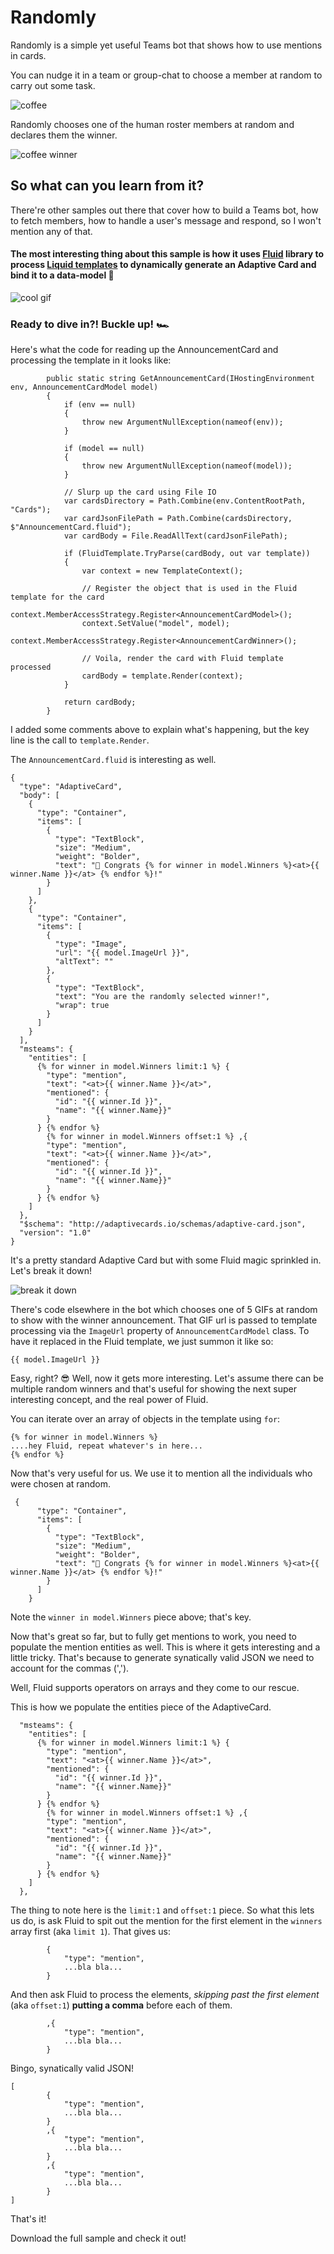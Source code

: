 # Randomly
Randomly is a simple yet useful Teams bot that shows how to use mentions in cards.

You can nudge it in a team or group-chat to choose a member at random to carry out some task.

![coffee](coffee.PNG)

Randomly chooses one of the human roster members at random and declares them the winner.

![coffee winner](coffee_winner.PNG)

## So what can you learn from it? 
There're other samples out there that cover how to build a Teams bot, how to fetch members, how to handle a user's message and respond, so I won't mention any of that. 

#### The most interesting thing about this sample is how it uses [Fluid](https://github.com/sebastienros/fluid) library to process [Liquid templates](https://shopify.github.io/liquid/) to dynamically generate an Adaptive Card and bind it to a data-model 💪

![cool gif](https://media.giphy.com/media/1ipl6AMaBl6pcqFROR/giphy.gif)

### Ready to dive in?! Buckle up! 🏎

Here's what the code for reading up the AnnouncementCard and processing the template in it looks like:

```CSharp
        public static string GetAnnouncementCard(IHostingEnvironment env, AnnouncementCardModel model)
        {
            if (env == null)
            {
                throw new ArgumentNullException(nameof(env));
            }
            
            if (model == null)
            {
                throw new ArgumentNullException(nameof(model));
            }

            // Slurp up the card using File IO
            var cardsDirectory = Path.Combine(env.ContentRootPath, "Cards");
            var cardJsonFilePath = Path.Combine(cardsDirectory, $"AnnouncementCard.fluid");
            var cardBody = File.ReadAllText(cardJsonFilePath);

            if (FluidTemplate.TryParse(cardBody, out var template))
            {
                var context = new TemplateContext();

                // Register the object that is used in the Fluid template for the card
                context.MemberAccessStrategy.Register<AnnouncementCardModel>();
                context.SetValue("model", model);
                context.MemberAccessStrategy.Register<AnnouncementCardWinner>();

                // Voila, render the card with Fluid template processed
                cardBody = template.Render(context);
            }

            return cardBody;
        }
```
I added some comments above to explain what's happening, but the key line is the call to `template.Render`.

The `AnnouncementCard.fluid` is interesting as well.

```
{
  "type": "AdaptiveCard",
  "body": [
    {
      "type": "Container",
      "items": [
        {
          "type": "TextBlock",
          "size": "Medium",
          "weight": "Bolder",
          "text": "🎉 Congrats {% for winner in model.Winners %}<at>{{ winner.Name }}</at> {% endfor %}!"
        }
      ]
    },
    {
      "type": "Container",
      "items": [
        {
          "type": "Image",
          "url": "{{ model.ImageUrl }}",
          "altText": ""
        },
        {
          "type": "TextBlock",
          "text": "You are the randomly selected winner!",
          "wrap": true
        }
      ]
    }
  ],
  "msteams": {
    "entities": [
      {% for winner in model.Winners limit:1 %} {
        "type": "mention",
        "text": "<at>{{ winner.Name }}</at>",
        "mentioned": {
          "id": "{{ winner.Id }}",
          "name": "{{ winner.Name}}"
        }
      } {% endfor %}
        {% for winner in model.Winners offset:1 %} ,{
        "type": "mention",
        "text": "<at>{{ winner.Name }}</at>",
        "mentioned": {
          "id": "{{ winner.Id }}",
          "name": "{{ winner.Name}}"
        }
      } {% endfor %}
    ]
  },
  "$schema": "http://adaptivecards.io/schemas/adaptive-card.json",
  "version": "1.0"
}
```

It's a pretty standard Adaptive Card but with some Fluid magic sprinkled in. Let's break it down!

![break it down](https://media.giphy.com/media/IzRWsOco0Zp7woExht/giphy-downsized.gif)

There's code elsewhere in the bot which chooses one of 5 GIFs at random to show with the winner announcement. That GIF url is passed to template processing via the `ImageUrl` property of `AnnouncementCardModel` class. To have it replaced in the Fluid template, we just summon it like so:

`{{ model.ImageUrl }}`

Easy, right? 😎 Well, now it gets more interesting. Let's assume there can be multiple random winners and that's useful for showing the next super interesting concept, and the real power of Fluid.

You can iterate over an array of objects in the template using `for`:

```
{% for winner in model.Winners %}
....hey Fluid, repeat whatever's in here...
{% endfor %}
```

Now that's very useful for us. We use it to mention all the individuals who were chosen at random.

```
 {
      "type": "Container",
      "items": [
        {
          "type": "TextBlock",
          "size": "Medium",
          "weight": "Bolder",
          "text": "🎉 Congrats {% for winner in model.Winners %}<at>{{ winner.Name }}</at> {% endfor %}!"
        }
      ]
    }
```
Note the `winner in model.Winners` piece above; that's key.

Now that's great so far, but to fully get mentions to work, you need to populate the mention entities as well. This is where it gets interesting and a little tricky. That's because to generate synatically valid JSON we need to account for the commas (',').

Well, Fluid supports operators on arrays and they come to our rescue.

This is how we populate the entities piece of the AdaptiveCard.

```
  "msteams": {
    "entities": [
      {% for winner in model.Winners limit:1 %} {
        "type": "mention",
        "text": "<at>{{ winner.Name }}</at>",
        "mentioned": {
          "id": "{{ winner.Id }}",
          "name": "{{ winner.Name}}"
        }
      } {% endfor %}
        {% for winner in model.Winners offset:1 %} ,{
        "type": "mention",
        "text": "<at>{{ winner.Name }}</at>",
        "mentioned": {
          "id": "{{ winner.Id }}",
          "name": "{{ winner.Name}}"
        }
      } {% endfor %}
    ]
  },
```
The thing to note here is the `limit:1` and `offset:1` piece. So what this lets us do, is ask Fluid to spit out the mention for the first element in the `winners` array first (aka `limit 1`). That gives us:
```
        {
            "type": "mention",
            ...bla bla...
        }
```
And then ask Fluid to process the elements, *skipping past the first element* (aka `offset:1`) **putting a comma** before each of them.
```
        ,{
            "type": "mention",
            ...bla bla...
        }
```
Bingo, synatically valid JSON!
```
[
        {
            "type": "mention",
            ...bla bla...
        }
        ,{
            "type": "mention",
            ...bla bla...
        }
        ,{
            "type": "mention",
            ...bla bla...
        }
]
```

That's it!

Download the full sample and check it out!
